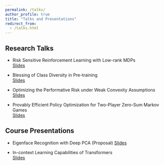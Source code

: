 ```yaml
---
permalink: /talks/
author_profile: true
title: "Talks and Presentations"
redirect_from:
  - /talks.html
---
```


## Research Talks

* Risk Sensitive Reinforcement Learning with Low-rank MDPs  
[Slides](https://yulaizhao.com/files/slides_riskRL.pdf)  

* Blessing of Class Diversity in Pre-training  
[Slides](https://yulaizhao.com/files/slides_blessing.pdf)  

* Optimizing the Performative Risk under Weak Convexity Assumptions  
[Slides](https://yulaizhao.com/files/slides_optml.pdf)  

* Provably Efficient Policy Optimization for Two-Player Zero-Sum Markov Games  
[Slides](https://yulaizhao.com/files/slides_pgt.pdf)  

<!-- <a href="files/resume-yulai.pdf" target="_blank">PDF.</a> -->

## Course Presentations

* Eigenface Recognition with Deep PCA (Proposal)
[Slides](https://yulaizhao.com/files/slides_ECE571_proposal.pdf)  

* In-context Learning Capabilities of Transformers  
[Slides](https://yulaizhao.com/files/slides_in_context_learning.pdf)